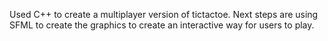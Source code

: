 Used C++ to create a multiplayer version of tictactoe. Next steps are using SFML to create the graphics to create an interactive way for users to play.
